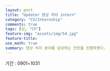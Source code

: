 ```yaml
---
layout: post
title: "Updater 영상 처리 intern"
category: "CV/Internship"
comments: true
tags: [상, "CV"]
feature-img: "assets/img/54.jpg"
feature-title:
use_math: true
summary: 영상 처리 분야를 담당하는 인턴을 진행하였다.
---
```


기간 : 0901~1031
